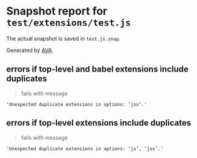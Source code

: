 # Snapshot report for `test/extensions/test.js`

The actual snapshot is saved in `test.js.snap`.

Generated by [AVA](https://avajs.dev).

## errors if top-level and babel extensions include duplicates

> fails with message

    'Unexpected duplicate extensions in options: ’jsx’.'

## errors if top-level extensions include duplicates

> fails with message

    'Unexpected duplicate extensions in options: ’js’, ’jsx’.'
